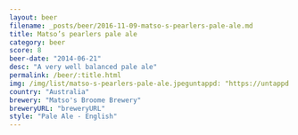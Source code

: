```yaml
---
layout: beer
filename: _posts/beer/2016-11-09-matso-s-pearlers-pale-ale.md
title: Matso’s pearlers pale ale
category: beer
score: 8
beer-date: "2014-06-21"
desc: "A very well balanced pale ale"
permalink: /beer/:title.html
img: /img/list/matso-s-pearlers-pale-ale.jpeguntappd: "https://untappd.com/b/matsos-broome-brewery-pearlers-pale-ale/113425"
country: "Australia"
brewery: "Matso's Broome Brewery"
breweryURL: "breweryURL"
style: "Pale Ale - English"
---
```

